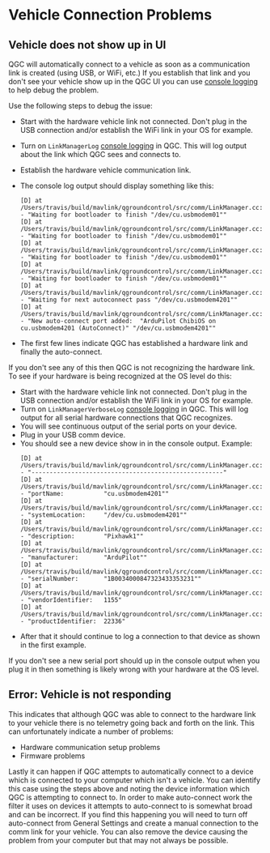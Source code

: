 # Vehicle Connection Problems

## Vehicle does not show up in UI

QGC will automatically connect to a vehicle as soon as a communication link is created (using USB, or WiFi, etc.)
If you establish that link and you don't see your vehicle show up in the QGC UI you can use [console logging](../SettingsView/console_logging.md) to help debug the problem.

Use the following steps to debug the issue:

- Start with the hardware vehicle link not connected.
  Don't plug in the USB connection and/or establish the WiFi link in your OS for example.
- Turn on `LinkManagerLog` [console logging](../SettingsView/console_logging.md) in QGC.
  This will log output about the link which QGC sees and connects to.
- Establish the hardware vehicle communication link.
- The console log output should display something like this:

  ```
  [D] at /Users/travis/build/mavlink/qgroundcontrol/src/comm/LinkManager.cc:563 - "Waiting for bootloader to finish "/dev/cu.usbmodem01""
  [D] at /Users/travis/build/mavlink/qgroundcontrol/src/comm/LinkManager.cc:563 - "Waiting for bootloader to finish "/dev/cu.usbmodem01""
  [D] at /Users/travis/build/mavlink/qgroundcontrol/src/comm/LinkManager.cc:563 - "Waiting for bootloader to finish "/dev/cu.usbmodem01""
  [D] at /Users/travis/build/mavlink/qgroundcontrol/src/comm/LinkManager.cc:563 - "Waiting for bootloader to finish "/dev/cu.usbmodem01""
  [D] at /Users/travis/build/mavlink/qgroundcontrol/src/comm/LinkManager.cc:572 - "Waiting for next autoconnect pass "/dev/cu.usbmodem4201""
  [D] at /Users/travis/build/mavlink/qgroundcontrol/src/comm/LinkManager.cc:613 - "New auto-connect port added:  "ArduPilot ChibiOS on cu.usbmodem4201 (AutoConnect)" "/dev/cu.usbmodem4201""
  ```

- The first few lines indicate QGC has established a hardware link and finally the auto-connect.

If you don't see any of this then QGC is not recognizing the hardware link.
To see if your hardware is being recognized at the OS level do this:

- Start with the hardware vehicle link not connected.
  Don't plug in the USB connection and/or establish the WiFi link in your OS for example.
- Turn on `LinkManagerVerboseLog` [console logging](../SettingsView/console_logging.md) in QGC.
  This will log output for all serial hardware connections that QGC recognizes.
- You will see continuous output of the serial ports on your device.
- Plug in your USB comm device.
- You should see a new device show in in the console output. Example:
  ```
  [D] at /Users/travis/build/mavlink/qgroundcontrol/src/comm/LinkManager.cc:520 - "-----------------------------------------------------"
  [D] at /Users/travis/build/mavlink/qgroundcontrol/src/comm/LinkManager.cc:521 - "portName:           "cu.usbmodem4201""
  [D] at /Users/travis/build/mavlink/qgroundcontrol/src/comm/LinkManager.cc:522 - "systemLocation:     "/dev/cu.usbmodem4201""
  [D] at /Users/travis/build/mavlink/qgroundcontrol/src/comm/LinkManager.cc:523 - "description:        "Pixhawk1""
  [D] at /Users/travis/build/mavlink/qgroundcontrol/src/comm/LinkManager.cc:524 - "manufacturer:       "ArduPilot""
  [D] at /Users/travis/build/mavlink/qgroundcontrol/src/comm/LinkManager.cc:525 - "serialNumber:       "1B0034000847323433353231""
  [D] at /Users/travis/build/mavlink/qgroundcontrol/src/comm/LinkManager.cc:526 - "vendorIdentifier:   1155"
  [D] at /Users/travis/build/mavlink/qgroundcontrol/src/comm/LinkManager.cc:527 - "productIdentifier:  22336"
  ```
- After that it should continue to log a connection to that device as shown in the first example.

If you don't see a new serial port should up in the console output when you plug it in then something is likely wrong with your hardware at the OS level.

## Error: Vehicle is not responding

This indicates that although QGC was able to connect to the hardware link to your vehicle there is no telemetry going back and forth on the link.
This can unfortunately indicate a number of problems:

- Hardware communication setup problems
- Firmware problems

Lastly it can happen if QGC attempts to automatically connect to a device which is connected to your computer which isn't a vehicle.
You can identify this case using the steps above and noting the device information which QGC is attempting to connect to.
In order to make auto-connect work the filter it uses on devices it attempts to auto-connect to is somewhat broad and can be incorrect.
If you find this happening you will need to turn off auto-connect from General Settings and create a manual connection to the comm link for your vehicle.
You can also remove the device causing the problem from your computer but that may not always be possible.
